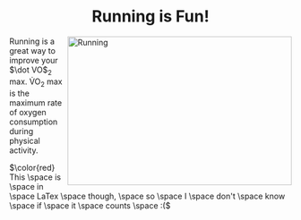 <h1 align="center">Running is Fun!</h1>

<img src="https://images.unsplash.com/photo-1487956382158-bb926046304a?q=80&w=2971&auto=format&fit=crop&ixlib=rb-4.0.3&ixid=M3wxMjA3fDB8MHxwaG90by1wYWdlfHx8fGVufDB8fHx8fA%3D%3D" alt="Running" width="400" height="266.25" align="right">

<p align="left"> Running is a great way to improve your $\dot VO$<sub>2</sub> max. V&#x0307;O<sub>2</sub> max is the maximum rate of oxygen consumption during physical activity.</p>

<p align="left"> $\color{red} This \space is \space in \space LaTex \space though, \space so \space I \space don't \space know \space if \space it \space counts \space :($ </p>

